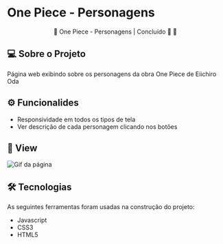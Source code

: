 # One Piece - Personagens

<p align="center">
  🚧 One Piece - Personagens | Concluído 🚀 🚧
</p>

## 💻 Sobre o Projeto
<p>
  Página web exibindo sobre os personagens da obra One Piece de Eiichiro Oda
</p>

## ⚙ Funcionalides
- Responsividade em todos os tipos de tela
- Ver descrição de cada personagem clicando nos botões

## 🎨 View
![Gif da página](https://user-images.githubusercontent.com/99041150/194783657-d22cfa18-02aa-497f-8aaa-3ad9ebb23156.gif)

## 🛠 Tecnologias
As seguintes ferramentas foram usadas na construção do projeto:

- Javascript
- CSS3
- HTML5

